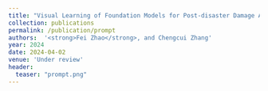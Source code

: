 ```yaml
---
title: "Visual Learning of Foundation Models for Post-disaster Damage Assessment"
collection: publications
permalink: /publication/prompt
authors:  '<strong>Fei Zhao</strong>, and Chengcui Zhang'
year: 2024
date: 2024-04-02  
venue: 'Under review'
header:
  teaser: "prompt.png"
---
```



